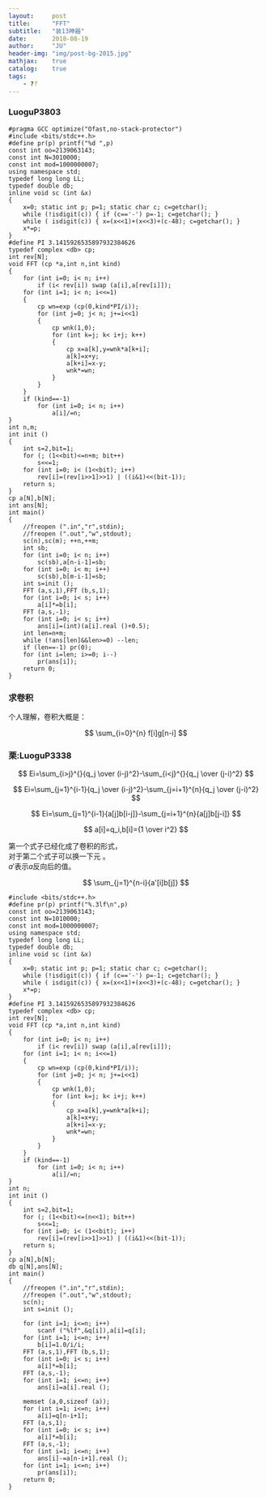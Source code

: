 ```yaml
---
layout:     post
title:      "FFT"
subtitle:   "装13神器"
date:       2018-08-19
author:     "JU"
header-img: "img/post-bg-2015.jpg"
mathjax:    true
catalog:    true
tags:
    - ??
---
```


### LuoguP3803

    #pragma GCC optimize("Ofast,no-stack-protector")
    #include <bits/stdc++.h>
    #define pr(p) printf("%d ",p)
    const int oo=2139063143;
    const int N=3010000;
    const int mod=1000000007;
    using namespace std;
    typedef long long LL;
    typedef double db;
    inline void sc (int &x)
    {
        x=0; static int p; p=1; static char c; c=getchar();
        while (!isdigit(c)) { if (c=='-') p=-1; c=getchar(); }
        while ( isdigit(c)) { x=(x<<1)+(x<<3)+(c-48); c=getchar(); }
        x*=p;
    }
    #define PI 3.1415926535897932384626
    typedef complex <db> cp;
    int rev[N];
    void FFT (cp *a,int n,int kind)
    {
        for (int i=0; i< n; i++)
            if (i< rev[i]) swap (a[i],a[rev[i]]);
        for (int i=1; i< n; i<<=1)
        {
            cp wn=exp (cp(0,kind*PI/i));
            for (int j=0; j< n; j+=i<<1)
            {
                cp wnk(1,0);
                for (int k=j; k< i+j; k++)
                {
                    cp x=a[k],y=wnk*a[k+i];
                    a[k]=x+y;
                    a[k+i]=x-y;
                    wnk*=wn;
                }
            }
        }
        if (kind==-1)
            for (int i=0; i< n; i++)
                a[i]/=n;
    }
    int n,m;
    int init ()
    {
        int s=2,bit=1;
        for (; (1<<bit)<=n+m; bit++)
            s<<=1;
        for (int i=0; i< (1<<bit); i++)
            rev[i]=(rev[i>>1]>>1) | ((i&1)<<(bit-1));
        return s;
    }
    cp a[N],b[N];
    int ans[N];
    int main()
    {
        //freopen (".in","r",stdin);
        //freopen (".out","w",stdout);
        sc(n),sc(m); ++n,++m;
        int sb;
        for (int i=0; i< n; i++)
            sc(sb),a[n-i-1]=sb;
        for (int i=0; i< m; i++)
            sc(sb),b[m-i-1]=sb;
        int s=init ();
        FFT (a,s,1),FFT (b,s,1);
        for (int i=0; i< s; i++)
            a[i]*=b[i];
        FFT (a,s,-1);
        for (int i=0; i< s; i++)
            ans[i]=(int)(a[i].real ()+0.5);
        int len=n+m;
        while (!ans[len]&&len>=0) --len;
        if (len==-1) pr(0);
        for (int i=len; i>=0; i--)
            pr(ans[i]);
        return 0;
    }


### 求卷积
个人理解，卷积大概是：  

$$
\sum_{i=0}^{n} f[i]g[n-i]
$$

### 栗:LuoguP3338

$$
Ei=\sum_{i>j}^{}{q_j \over (i-j)^2}-\sum_{i<j}^{}{q_j \over (j-i)^2}
$$

$$
Ei=\sum_{j=1}^{i-1}{q_j \over (i-j)^2}-\sum_{j=i+1}^{n}{q_j \over (j-i)^2}
$$

$$
Ei=\sum_{j=1}^{i-1}{a[j]b[i-j]}-\sum_{j=i+1}^{n}{a[j]b[j-i]}
$$

$$
a[i]=q_i,b[i]={1 \over i^2}
$$

第一个式子已经化成了卷积的形式，  
对于第二个式子可以换一下元 。    
$a'$表示$a$反向后的值。

$$
\sum_{j=1}^{n-i}{a'[i]b[j]}
$$


    #include <bits/stdc++.h>
    #define pr(p) printf("%.3lf\n",p)
    const int oo=2139063143;
    const int N=1010000;
    const int mod=1000000007;
    using namespace std;
    typedef long long LL;
    typedef double db;
    inline void sc (int &x)
    {
        x=0; static int p; p=1; static char c; c=getchar();
        while (!isdigit(c)) { if (c=='-') p=-1; c=getchar(); }
        while ( isdigit(c)) { x=(x<<1)+(x<<3)+(c-48); c=getchar(); }
        x*=p;
    }
    #define PI 3.1415926535897932384626
    typedef complex <db> cp;
    int rev[N];
    void FFT (cp *a,int n,int kind)
    {
        for (int i=0; i< n; i++)
            if (i< rev[i]) swap (a[i],a[rev[i]]);
        for (int i=1; i< n; i<<=1)
        {
            cp wn=exp (cp(0,kind*PI/i));
            for (int j=0; j< n; j+=i<<1)
            {
                cp wnk(1,0);
                for (int k=j; k< i+j; k++)
                {
                    cp x=a[k],y=wnk*a[k+i];
                    a[k]=x+y;
                    a[k+i]=x-y;
                    wnk*=wn;
                }
            }
        }
        if (kind==-1)
            for (int i=0; i< n; i++)
                a[i]/=n;
    }
    int n;
    int init ()
    {
        int s=2,bit=1;
        for (; (1<<bit)<=(n<<1); bit++)
            s<<=1;
        for (int i=0; i< (1<<bit); i++)
            rev[i]=(rev[i>>1]>>1) | ((i&1)<<(bit-1));
        return s;
    }
    cp a[N],b[N];
    db q[N],ans[N];
    int main()
    {
        //freopen (".in","r",stdin);
        //freopen (".out","w",stdout);
        sc(n);
        int s=init ();

        for (int i=1; i<=n; i++)
            scanf ("%lf",&q[i]),a[i]=q[i];
        for (int i=1; i<=n; i++)
            b[i]=1.0/i/i;
        FFT (a,s,1),FFT (b,s,1);
        for (int i=0; i< s; i++)
            a[i]*=b[i];
        FFT (a,s,-1);
        for (int i=1; i<=n; i++)
            ans[i]=a[i].real ();

        memset (a,0,sizeof (a));
        for (int i=1; i<=n; i++)
            a[i]=q[n-i+1];
        FFT (a,s,1);
        for (int i=0; i< s; i++)
            a[i]*=b[i];
        FFT (a,s,-1);
        for (int i=1; i<=n; i++)
            ans[i]-=a[n-i+1].real ();
        for (int i=1; i<=n; i++)
            pr(ans[i]);
        return 0;
    }
